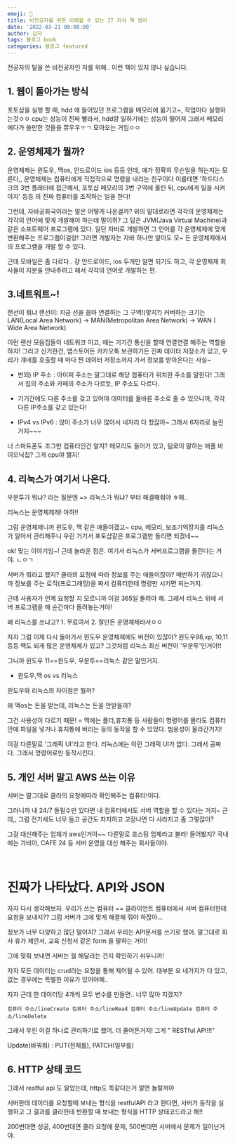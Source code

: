 ```yaml
---
emoji: 🔮
title: 비전공자를 위한 이해할 수 있는 IT 지식 책 정리
date: '2022-03-21 00:00:00'
author: 감쟈
tags: 블로그 book
categories: 블로그 featured
---
```


전공자의 탈을 쓴 비전공자인 저를 위해.. 이런 책이 있지 않나 싶습니다.

## 1. 웹이 돌아가는 방식

포토샵을 실행 할 때, hdd 에 들어있던 프로그램을 메모리에 옮기고~, 작업마다 실행하는것ㅇㅇ
cpu는 성능이 진짜 빨라서, hdd랑 일하기에는 성능이 떨어져 그래서 메모리에다가 쓸만한 것들을 쮸우우ㅜㄱ 모아오는 거임ㅇㅇ

## 2. 운영체제가 뭘까?

운영체제는 윈도우, 맥os, 안드로이드 ios 등등 인데, 얘가 정확히 무슨일을 하는지는 모른다,,
운영체제는 컴퓨터에게 직접적으로 명령을 내리는 친구이다
이를테면 '하드디스크의 3번 플래터에 접근해서, 포토샵 메모리의 3번 구역에 올린 뒤, cpu에게 일을 시켜야지' 등등 의 진짜 컴퓨터를 조작하는 일을 한다!

그런데, 자바공화국이라는 말은 어떻게 나온걸까? 위의 말대로라면 각각의 운영체제는 각각의 언어에 맞게 개발해야 하는데 말이쥐?
그 답은 JVM(Java Virtual Machine)과 같은 소프트웨어 프로그램에 있다. 일단 자바로 개발하면 그 언어를 각 운영체제에 맞게 변환해주는 프로그램이걸랑!
그러면 개발자는 자바 하나만 알아도 모~ 든 운영체제에서의 프로그램을 개발 할 수 있다.

근데 모바일은 좀 다르다.. 걍 안드로이드, ios 두개만 알면 되기도 하고, 각 운영체제 회사들이 지분을 안내주려고 해서 각각의 언어로 개발하는 편.

## 3.네트워트~!

랜선이 뭐냐 랜선이: 지금 선을 꼽아 연결하는 그 구역!(맞지?)
커버하는 크기는 LAN(Local Area Network) -> MAN(Metropolitan Area Network) -> WAN ( Wide Area Network)

이런 랜선 모음집들이 네트워크 이고, 얘는 기기간 통신을 할때 연결연결 해주는 역할을 하지!
그리고 신기한건, 앱스토어든 카카오톡 보관하기든 진짜 데이터 저장소가 있고, 우리가 걔네를 호출할 때 마다 찐 데이터 저장소까지 가서 정보를 받아온다는 사실~

- 번외) IP 주소 : 아이피 주소는 말그대로 해당 컴퓨터가 위치한 주소를 말한다!
  그래서 집의 주소와 카페의 주소가 다르듯, IP 주소도 다르다.

- 기기간에도 다른 주소를 갖고 있어야 데이터를 올바른 주소로 줄 수 있으니까, 각각 다른 IP주소를 갖고 있는다!

- IPv4 vs IPv6 : 않이 주소가 너무 많아서 네자리 다 찼잖아~ 그래서 6자리로 늘린거지~~~

너 스마트폰도 조그만 컴퓨터인건 알지? 메모리도 들어가 있고, 팀쿸이 말하는 애플 바이오닉칩? 그게 cpu야 쩔지!

## 4. 리눅스가 여기서 나온다.

우분투가 뭐냐? 라는 질문엔 => 리눅스가 뭐냐? 부터 해결해줘야 ㅎ해..

리눅스는 운영체제래! 아하!!

그럼 운영체제니까 윈도우, 맥 같은 애들이겠고~ cpu, 메모리, 보조기억장치를 리눅스가 알아서 관리해주니 우린 거기서 포토샵같은 프로그램만 돌리면 되겠네~~

ok! 맞는 이야기임~!
근데 놀라운 점은. 여기서 리눅스가 서버프로그램을 돌린다는 거야. ㄴㅇㄱ

서버가 뭐라고 했지? 클라의 요청에 따라 정보를 주는 애들이잖아? 매번하기 귀찮으니까 정보를 주는 로직(프로그래밍)을 짜서 컴퓨터한테 명령만 시키면 되는거지.

근데 사용자가 언제 요청할 지 모르니까 이걸 365일 돌려야 해. 그래서 리눅스 위에 서버 프로그램을 매 순간마다 돌려놓는거야!

왜 리눅스를 쓰냐고? 1. 무료여서 2. 잘만든 운영체제라서ㅇㅇ

자자 그럼 이제 다시 돌아가서 윈도우 운영체제에도 버전이 있잖아? 윈도우98,xp, 10,11등등
맥도 되게 많은 운영체제가 있고? 그것처럼 리눅스 최신 버전이 '우분투'인거야!!

그니까 윈도우 11==윈도우, 우분투==리눅스 같은 말인거지.

- 윈도우,맥 os vs 리눅스

윈도우와 리눅스의 차이점은 뭘까?

왜 맥os는 돈을 받는데, 리눅스는 돈을 안받을까?

그건 사용성이 다르기 때문! = 맥에는 폴더,휴지통 등 사람들이 명령어를 몰라도 컴퓨터 안에 파일을 넣거나 휴지통에 버리는 등의 동작을 할 수 있었다. 범용성이 올라간거지!

이걸 다른말로 '그래픽 UI'라고 한다.
리눅스에는 이런 그래픽 UI가 없다. 그래서 공짜다. 그래서 명령어로만 동작시킨다.

## 5. 개인 서버 말고 AWS 쓰는 이유

서버는 말그대로 클라의 요청에따라 확인해주는 컴퓨터!이다.

그러니까 내 24/7 돌릴수만 있다면 내 컴퓨터에서도 서버 역할을 할 수 있다는 거지~
근데,, 그럼 전기세도 너무 들고 공간도 차지하고 고장나면 다 사라지고 좀 그렇잖아?

그걸 대신해주는 업체가 aws인거야~~
다른말로 호스팅 업체라고 불러! 들어봤지? 국내에는 가비아, CAFE 24 등 서버 운영을 대신 해주는 회사들이야.

<br>

# 진짜가 나타났다. API와 JSON

자자 다시 생각해보자.
우리가 쓰는 컴퓨터 == 클라이언트 컴퓨터에서 서버 컴퓨터한테 요청을 보내지??
그럼 서버가 그에 맞게 해결해 줘야 하잖아...

정보가 너무 다양하고 많단 말이지? 그래서 우리는 API문서를 쓰기로 했어. 말그대로 회사 휴가 제안서, 교육 신청서 같은 form 을 말하는 거야!

그에 맞춰 보내면 서버는 뭘 해달라는 건지 확인하기 쉬우니까!

자자 모든 데이터는 crud라는 요청을 통해 제어될 수 있어. 대부분 요 네가지가 다 있고, 없는 경우에는 특별한 이유가 있어야해..

자자 근데 한 데이터당 4개씩 모두 변수를 만들면.. 너무 많아 지겠지?

`컴퓨터 주소/lineCreate 컴퓨터 주소/lineRead 컴퓨터 주소/lineUpdate 컴퓨터 주소/lineDelete`

그래서 우린 이걸 하나로 관리하기로 했어. 더 줄어든거지! 그게 " RESTful API!!!"

Update(바꿔줘) : PUT(전체를), PATCH(일부를)

## 6. HTTP 상태 코드

그래서 restful api 도 알았는데, http도 똑같다는거 알면 놀랄꺼야

서버한테 데이터를 요청할때 보내는 형식을 restfulAPI 라고 한다면, 서버가 동작을 실행하고 그 결과를 클라한테 반환할 때 보내는 형식을 HTTP 상태코드라고 해!!

200번대면 성공, 400번대면 클라 요청에 문제, 500번대면 서버에서 문제가 일어난거야.

```tOC

```
